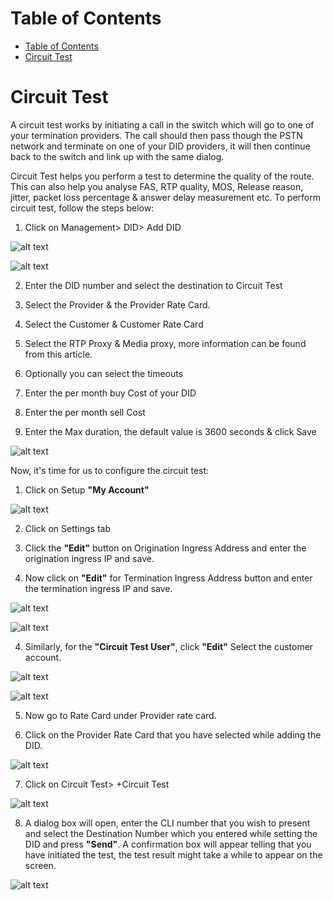 # Table of Contents
* [Table of Contents](#table-of-contents)
* [Circuit Test](#circuit-test)


# Circuit Test

A circuit test works by initiating a call in the switch which will go to one of your termination providers. The call should then pass though the PSTN network and terminate on one of your DID providers, it will then continue back to the switch and link up with the same dialog.

Circuit Test helps you perform a test to determine the quality of the route. This can also help you analyse FAS, RTP quality, MOS, Release reason, jitter, packet loss percentage & answer delay measurement etc. To perform circuit test, follow the steps below:

1.	Click on Management> DID> Add DID

![alt text][circuit-test-1]

![alt text][circuit-test-2]

2. Enter the DID number and select the destination to Circuit Test

3.	Select the Provider & the Provider Rate Card.

4. Select the Customer & Customer Rate Card

5. Select the RTP Proxy & Media proxy, more information can be found from this article.

6. Optionally you can select the timeouts

7. Enter the per month buy Cost of your DID

8. Enter the per month sell Cost

9. Enter the Max duration, the default value is 3600 seconds & click Save

![alt text][circuit-test-3]


Now, it's time for us to configure the circuit test:

1. Click on Setup **"My Account"**

![alt text][circuit-test-4]

2. Click on Settings tab
 
2.	Click the **"Edit"** button on Origination Ingress Address and enter the origination ingress IP and save.

3.	Now click on **"Edit"** for Termination Ingress Address button and enter the termination ingress IP and save.

![alt text][circuit-test-5]  

![alt text][circuit-test-6]


4.	Similarly, for the **"Circuit Test User"**, click **"Edit"** Select the customer account.

![alt text][circuit-test-7]

![alt text][circuit-test-8]

5.	Now go to Rate Card under Provider rate card.

6.	Click on the Provider Rate Card that you have selected while adding the DID.

![alt text][circuit-test-9]

7. Click on Circuit Test> +Circuit Test

![alt text][circuit-test-10]  
 
8.	A dialog box will open, enter the CLI number that you wish to present and select the Destination Number which you entered while setting the DID and press **"Send"**. A confirmation box will appear telling that you have initiated the test, the test result might take a while to appear on the screen.

![alt text][circuit-test-11]  
  


[circuit-test-1]: https://raw.githubusercontent.com/digipigeon/connexcs-user-docs/master/new-img/circuit-test-1.png "Circuit Test 1"
[circuit-test-2]: https://raw.githubusercontent.com/digipigeon/connexcs-user-docs/master/new-img/circuit-test-2.png "Circuit Test 2"
[circuit-test-3]: https://raw.githubusercontent.com/digipigeon/connexcs-user-docs/master/new-img/circuit-test-3.png "Circuit Test 3"
[circuit-test-4]: https://raw.githubusercontent.com/digipigeon/connexcs-user-docs/master/new-img/circuit-test-4.png "Circuit Test 4"
[circuit-test-5]: https://raw.githubusercontent.com/digipigeon/connexcs-user-docs/master/new-img/circuit-test-5.png "Circuit Test 5"
[circuit-test-6]: https://raw.githubusercontent.com/digipigeon/connexcs-user-docs/master/new-img/circuit-test-6.png "Circuit Test 6"
[circuit-test-7]: https://raw.githubusercontent.com/digipigeon/connexcs-user-docs/master/new-img/circuit-test-7.png "Circuit Test 7"
[circuit-test-8]: https://raw.githubusercontent.com/digipigeon/connexcs-user-docs/master/new-img/circuit-test-8.png "Circuit Test 8"
[circuit-test-9]: https://raw.githubusercontent.com/digipigeon/connexcs-user-docs/master/new-img/circuit-test-9.png "Circuit Test 9"
[circuit-test-10]: https://raw.githubusercontent.com/digipigeon/connexcs-user-docs/master/new-img/circuit-test-10.png "Circuit Test 10"
[circuit-test-11]: https://raw.githubusercontent.com/digipigeon/connexcs-user-docs/master/new-img/circuit-test-11.png "Circuit Test 11"

